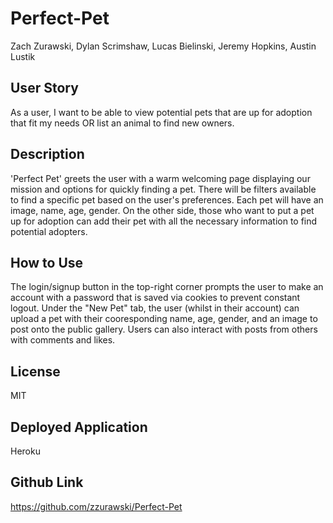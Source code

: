 # Perfect-Pet
Zach Zurawski, Dylan Scrimshaw, Lucas Bielinski, Jeremy Hopkins, Austin Lustik

## User Story
As a user, I want to be able to view potential pets that are up for adoption that fit my needs OR list an animal to find new owners.

## Description
'Perfect Pet' greets the user with a warm welcoming page displaying our mission and options for quickly finding a pet. There will be filters available to find a specific pet based on the user's preferences. Each pet will have an image, name, age, gender. On the other side, those who want to put a pet up for adoption can add their pet with all the necessary information to find potential adopters.

## How to Use
The login/signup button in the top-right corner prompts the user to make an account with a password that is saved via cookies to prevent constant logout. Under the "New Pet" tab, the user (whilst in their account) can upload a pet with their cooresponding name, age, gender, and an image to post onto the public gallery. Users can also interact with posts from others with comments and likes. 

## License 
MIT

## Deployed Application
Heroku

## Github Link
https://github.com/zzurawski/Perfect-Pet
